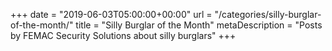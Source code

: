 +++
date = "2019-06-03T05:00:00+00:00"
url = "/categories/silly-burglar-of-the-month/"
title = "Silly Burglar of the Month"
metaDescription = "Posts by FEMAC Security Solutions about silly burglars"
+++